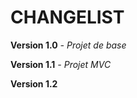 # CHANGELIST

**Version 1.0** 
*- Projet de base*


**Version 1.1**
*- Projet MVC*

**Version 1.2**
